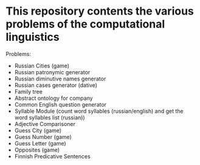 # This repository contents the various problems of the computational linguistics
Problems:
 - Russian Cities (game)
 - Russian patronymic generator
 - Russian diminutive names generator
 - Russian cases generator (dative)
 - Family tree
 - Abstract ontology for company
 - Common English question generator
 - Syllable Module (count word syllables (russian/english) and get the word syllables list (russian))
 - Adjective Comparisoner
 - Guess City (game)
 - Guess Number (game)
 - Guess Letter (game)
 - Opposites (game)
 - Finnish Predicative Sentences
